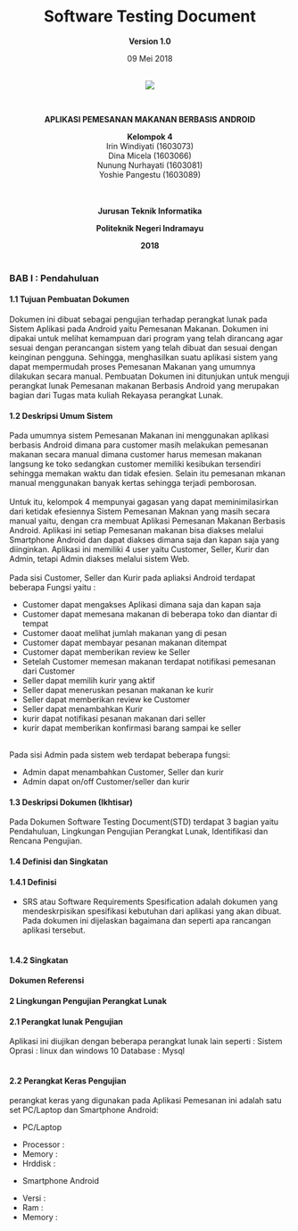 <html>
<body>
<body><div align="center"><h1>Software Testing Document</h1></div>
<p align="center"><b>Version 1.0 </b><br>
<p align="center">09 Mei 2018<br><br>
<p align="center">
<img src="http://i68.tinypic.com/nlyf5v.jpg"/>
</p>
<br><p align="center"><b> APLIKASI PEMESANAN MAKANAN BERBASIS ANDROID </b><br>

<p align="center"><b>Kelompok 4</b><br>
 Irin Windiyati 			(1603073)<br>
 Dina Micela				  (1603066)<br>
 Nunung Nurhayati			(1603081)<br>
 Yoshie Pangestu    	(1603089)<br><br><br>

<p align="center"><b>Jurusan Teknik Informatika</b><br>
<p align="center"><b>Politeknik Negeri Indramayu</b><br>
<p align="center"><b>2018</b><br><br>
</p>
</body>
</html>

### BAB I : Pendahuluan
#### 1.1 Tujuan Pembuatan Dokumen
Dokumen ini dibuat sebagai pengujian terhadap perangkat lunak pada Sistem Aplikasi pada Android yaitu Pemesanan Makanan.
Dokumen ini dipakai untuk melihat kemampuan dari program yang telah dirancang agar sesuai dengan perancangan sistem
yang telah dibuat dan sesuai dengan keinginan pengguna. Sehingga, menghasilkan suatu aplikasi sistem yang dapat
mempermudah proses Pemesanan Makanan yang umumnya dilakukan secara manual. Pembuatan Dokumen ini ditunjukan untuk
menguji perangkat lunak Pemesanan makanan Berbasis Android yang merupakan bagian dari Tugas mata kuliah Rekayasa
perangkat Lunak.

#### 1.2 Deskripsi Umum Sistem
Pada umumnya sistem Pemesanan Makanan ini menggunakan aplikasi berbasis Android dimana para customer masih melakukan
pemesanan makanan secara manual dimana customer harus memesan makanan langsung ke toko sedangkan customer memiliki
kesibukan tersendiri sehingga memakan waktu dan tidak efesien. Selain itu pemesanan mkanan manual menggunakan banyak
kertas sehingga terjadi pemborosan.
<br>
<br>
Untuk itu, kelompok 4 mempunyai gagasan yang dapat meminimilasirkan dari ketidak efesiennya Sistem Pemesanan Maknan
yang masih secara manual yaitu, dengan cra membuat Aplikasi Pemesanan Makanan Berbasis Android. Aplikasi ini setiap
Pemesanan makanan bisa diakses melalui Smartphone Android dan dapat diakses dimana saja dan kapan saja yang diinginkan.
Aplikasi ini memiliki 4 user yaitu Customer, Seller, Kurir dan Admin, tetapi Admin diakses melalui  sistem Web.
<br><br>
Pada sisi Customer, Seller dan Kurir pada apliaksi Android terdapat beberapa Fungsi yaitu :
* Customer dapat mengakses Aplikasi dimana saja dan kapan saja
* Customer dapat memesana makanan di beberapa toko dan diantar di tempat
* Customer daoat melihat jumlah makanan yang di pesan
* Customer dapat membayar pesanan makanan ditempat
* Customer dapat memberikan review ke Seller
* Setelah Customer memesan makanan terdapat notifikasi pemesanan dari Customer
* Seller dapat memilih kurir yang aktif
* Seller dapat meneruskan pesanan makanan ke kurir
* Seller dapat memberikan review ke Customer
* Seller dapat menambahkan Kurir
* kurir dapat notifikasi pesanan makanan dari seller
* kurir dapat memberikan konfirmasi barang sampai ke seller
<br><br>

Pada sisi Admin pada sistem web terdapat beberapa fungsi:
* Admin dapat menambahkan Customer, Seller dan kurir
* Admin dapat on/off Customer/seller dan kurir

#### 1.3 Deskripsi Dokumen (Ikhtisar)
Pada Dokumen Software Testing Document(STD) terdapat 3 bagian yaitu Pendahuluan, Lingkungan Pengujian Perangkat
Lunak, Identifikasi dan Rencana Pengujian.

#### 1.4 Definisi dan Singkatan
#### 1.4.1 Definisi
- SRS atau Software Requirements Spesification adalah dokumen yang mendeskrpisikan spesifikasi kebutuhan dari aplikasi yang akan dibuat. Pada dokumen ini dijelaskan bagaimana dan seperti apa rancangan aplikasi tersebut.<br><br>

#### 1.4.2 Singkatan

#### Dokumen Referensi

#### 2 Lingkungan Pengujian Perangkat Lunak

#### 2.1 Perangkat lunak Pengujian
Aplikasi ini diujikan dengan beberapa perangkat lunak lain seperti :
Sistem Oprasi : linux dan windows 10
Database : Mysql
<br><br>
#### 2.2 Perangkat Keras Pengujian
perangkat keras yang digunakan pada Aplikasi Pemesanan ini adalah satu set PC/Laptop dan Smartphone Android:
- PC/Laptop
* Processor :
* Memory    :
* Hrddisk   :
- Smartphone Android
* Versi     :
* Ram       :
* Memory    :

